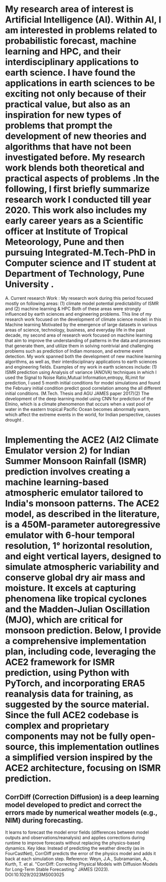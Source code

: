 # My research area of interest is Artificial Intelligence (AI). Within AI, I am interested in problems related to probabilistic forecast, machine learning and HPC, and their interdisciplinary applications to earth  science. I have found the applications in earth sciences to be exciting not only because of their practical value, but also as an inspiration for new types of problems that prompt the development of new theories and algorithms that have not been investigated before. My research work blends both theoretical and practical aspects of problems .In the following, I first briefly summarize research work I conducted till year 2020. This work also includes my early career years as a Scientific officer at  Institute of Tropical Meteorology, Pune and then pursuing Integrated-M.Tech-PhD in Computer science and IT student at Department of Technology, Pune University . 
A. Current research Work : My research work during this period focused mostly on following areas: (1) climate model potential predictability of  ISMR and (2) machine learning & HPC Both of these areas were strongly influenced by earth sciences and engineering problems. This line of my research work focused on the development of climate science model: in this Machine learning Motivated by the emergence of large datasets in various areas of science, technology, business, and everyday life in the past decade, my second area of research work focused on machine learning that aim to improve the understanding of patterns in the data and processes that generate them, and utilize them in solving nontrivial and challenging problems such as prediction of Indian monsoon, and extreme event detection. My work spanned both the development of new machine learning algorithms, as well as, their interdisciplinary applications to earth sciences and engineering fields. Examples of my work in earth sciences include: (1)  ISMR prediction using Analysis of variance (ANOVA) techniques in which I used the Signal to Noise Ratio,Mutual Information,entropy, RLimit for prediction, I used 5 month initial conditions for model simulations and found the February initial condition predict good correlation among the all different initial conditions. (M.Tech. Thesis and AGU JAMES paper 2017)(2) The development of the deep learning model using CNN for prediction of the Elnino, which is a climate phenomenon that occurs when a vast pool of water in the eastern tropical Pacific Ocean becomes abnormally warm, which affect the extreme events in the world, for Indian perspective, causes drought .

# Implementing the ACE2 (AI2 Climate Emulator version 2) for Indian Summer Monsoon Rainfall (ISMR) prediction involves creating a machine learning-based atmospheric emulator tailored to India's monsoon patterns. The ACE2 model, as described in the literature, is a 450M-parameter autoregressive emulator with 6-hour temporal resolution, 1° horizontal resolution, and eight vertical layers, designed to simulate atmospheric variability and conserve global dry air mass and moisture. It excels at capturing phenomena like tropical cyclones and the Madden-Julian Oscillation (MJO), which are critical for monsoon prediction. Below, I provide a comprehensive implementation plan, including code, leveraging the ACE2 framework for ISMR prediction, using Python with PyTorch, and incorporating ERA5 reanalysis data for training, as suggested by the source material. Since the full ACE2 codebase is complex and proprietary components may not be fully open-source, this implementation outlines a simplified version inspired by the ACE2 architecture, focusing on ISMR prediction.

## CorrDiff (Correction Diffusion) is a deep learning model developed to predict and correct the errors made by numerical weather models (e.g., NIM) during forecasting.
It learns to forecast the model error fields (differences between model outputs and observations/reanalysis) and applies corrections during runtime to improve forecasts without replacing the physics-based dynamics.
Key Idea:
Instead of predicting the weather directly (as in FourCastNet), CorrDiff predicts the error of the physics model and adds it back at each simulation step.
Reference:
Weyn, J.A., Subramanian, A., Kurth, T. et al. "CorrDiff: Correcting Physical Models with Diffusion Models for Long-Term Stable Forecasting." JAMES (2023). DOI:10.1029/2023MS003025

